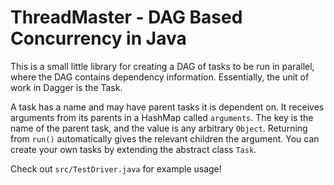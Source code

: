 # ThreadMaster - DAG Based Concurrency in Java
This is a small little library for creating a DAG of tasks to be run in parallel, where the DAG contains dependency information. Essentially, the unit of work in Dagger is the Task.

A task has a name and may have parent tasks it is dependent on. It receives arguments from its parents in a HashMap called `arguments`. The key is the name of the parent task, and the value is any arbitrary `Object`. Returning from `run()` automatically gives the relevant children the argument. You can create your own tasks by extending the abstract class `Task`.

Check out `src/TestDriver.java` for example usage!
